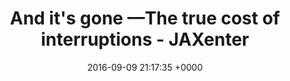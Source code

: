 ---
title: "And it's gone —The true cost of interruptions - JAXenter"
date: 2016-09-09 21:17:35 +0000
url: https://jaxenter.com/aaaand-gone-true-cost-interruptions-128741.html
---